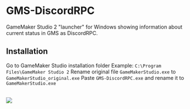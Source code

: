# GMS-DiscordRPC
GameMaker Studio 2 "launcher" for Windows showing information about current status in GMS as DiscordRPC.


## Installation 
Go to GameMaker Studio installation folder
Example: `C:\Program Files\GameMaker Studio 2`
Rename original file `GameMakerStudio.exe` to `GameMakerStudio_original.exe`
Paste `GMS-DiscordRPC.exe` and rename it to `GameMakerStudio.exe`

<br>
<img src="https://image.prntscr.com/image/-g-rXah6T0O073yaCHhCjw.png">
